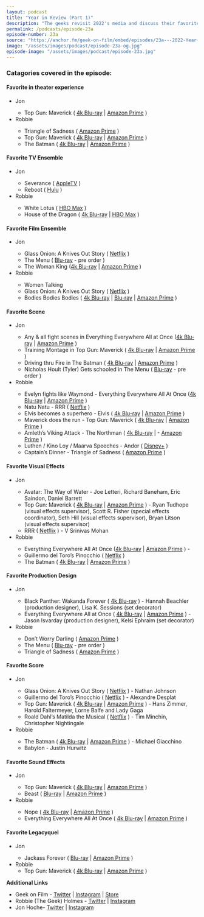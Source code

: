 ```yaml
---
layout: podcast
title: "Year in Review (Part 1)"
description: "The geeks revisit 2022's media and discuss their favorite aspects of what they watched this year!"
permalink: /podcasts/episode-23a
episode-number: 23a
source: "https://anchor.fm/geek-on-film/embed/episodes/23a---2022-Year-in-Review-Part-1-e1stshl"
image: "/assets/images/podcast/episode-23a-og.jpg"
episode-image: "/assets/images/podcast/episode-23a.jpg"
---
```

<h3>Catagories covered in the episode:</h3>
<h4>Favorite in theater experience</h4>
<ul>
<li>Jon</li>
<ul>
<li>Top Gun: Maverick ( <a href="https://amzn.to/3zF3uQg">4k Blu-ray</a> | <a href="https://amzn.to/3zF3GyY">Amazon Prime</a> )</li>
</ul>
<li>Robbie</li>
<ul>
<li>Triangle of Sadness ( <a href="https://amzn.to/3Wz5h2P">Amazon Prime</a> )&nbsp;</li>
<li>Top Gun: Maverick ( <a href="https://amzn.to/3zF3uQg">4k Blu-ray</a> | <a href="https://amzn.to/3zF3GyY">Amazon Prime</a> )</li>
<li>The Batman ( <a href="https://amzn.to/3YZOLu8">4k Blu-ray</a> | <a href="https://amzn.to/3Ifc7pQ">Amazon Prime</a> )</li>
</ul>
</ul>
<h4>Favorite TV Ensemble</h4>
<ul>
<li>Jon</li>
<ul>
<li>Severance ( <a href="https://tv.apple.com/us/show/severance/umc.cmc.1srk2goyh2q2zdxcx605w8vtx">AppleTV</a> )</li>
<li>Reboot ( <a href="https://www.hulu.com/series/reboot-e8c26c94-e813-4160-b36e-1b367ebcebe8">Hulu</a> )</li>
</ul>
<li>Robbie</li>
<ul>
<li>White Lotus ( <a href="https://www.hbo.com/the-white-lotus">HBO Max</a> )</li>
<li>House of the Dragon ( <a href="https://amzn.to/3GwrF72">4k Blu-ray</a> | <a href="https://www.hbomax.com/series/urn:hbo:series:GYsYeoAxKH8LCwgEAAAOR">HBO Max</a> )</li>
</ul>
</ul>
<h4>Favorite Film Ensemble</h4>
<ul>
<li>Jon</li>
<ul>
<li>Glass Onion: A Knives Out Story ( <a href="https://www.netflix.com/title/81458416">Netflix</a> )</li>
<li>The Menu ( <a href="https://amzn.to/3jFQfcV">Blu-ray</a> - pre order )&nbsp;</li>
<li>The Woman King (<a href="https://amzn.to/3Cd6Aw8">4k Blu-ray</a> | <a href="https://amzn.to/3WZpAGp">Amazon Prime</a> )&nbsp;</li>
</ul>
<li>Robbie</li>
<ul>
<li>Women Talking</li>
<li>Glass Onion: A Knives Out Story ( <a href="https://www.netflix.com/title/81458416">Netflix</a> )</li>
<li>Bodies Bodies Bodies ( <a href="https://www.bestbuy.com/site/bodies-bodies-bodies-includes-digital-copy-4k-ultra-hd-blu-ray-blu-ray-2022/6517074.p?skuId=6517074">4k Blu-ray</a> | <a href="https://amzn.to/3VfC7oK">Blu-ray</a> | <a href="https://amzn.to/3VrUJBu">Amazon Prime</a> )</li>
</ul>
</ul>
<h4>Favorite Scene</h4>
<ul>
<li>Jon</li>
<ul>
<li>Any &amp; all fight scenes in Everything Everywhere All at Once (<a href="https://amzn.to/3G8Gifp">4k Blu-ray</a> | <a href="https://amzn.to/3YZRdAQ">Amazon Prime</a> )</li>
<li>Training Montage in Top Gun: Maverick ( <a href="https://amzn.to/3zF3uQg">4k Blu-ray</a> | <a href="https://amzn.to/3zF3GyY">Amazon Prime</a> )</li>
<li>Driving thru Fire in The Batman ( <a href="https://amzn.to/3YZOLu8">4k Blu-ray</a> | <a href="https://amzn.to/3Ifc7pQ">Amazon Prime</a> )</li>
<li>Nicholas Hoult (Tyler) Gets schooled in The Menu ( <a href="https://amzn.to/3jFQfcV">Blu-ray</a> - pre order )</li>
</ul>
<li>Robbie</li>
<ul>
<li>Evelyn fights like Waymond - Everything Everywhere All At Once (<a href="https://amzn.to/3G8Gifp">4k Blu-ray</a> | <a href="https://amzn.to/3YZRdAQ">Amazon Prime</a> )</li>
<li>Natu Natu - RRR ( <a href="https://www.netflix.com/title/81476453">Netflix</a> )</li>
<li>Elvis becomes a superhero - Elvis ( <a href="https://amzn.to/3Q3LHZM">4k Blu-ray</a> | <a href="https://amzn.to/3C8T8cD">Amazon Prime</a> )</li>
<li>Maverick does the run - Top Gun: Maverick ( <a href="https://amzn.to/3zF3uQg">4k Blu-ray</a> | <a href="https://amzn.to/3zF3GyY">Amazon Prime</a> )</li>
<li>Amleth&rsquo;s Viking Attack - The Northman ( <a href="https://amzn.to/3Q6YVVC">4k Blu-ray</a> | - <a href="https://amzn.to/3Cdd0eD">Amazon Prime</a> )&nbsp;</li>
<li>Luthen / Kino Loy / Maarva Speeches - Andor ( <a href="https://www.disneyplus.com/series/andor/3xsQKWG00GL5">Disney+</a> )</li>
<li>Captain&rsquo;s Dinner - Triangle of Sadness ( <a href="https://amzn.to/3Wz5h2P">Amazon Prime</a> )</li>
</ul>
</ul>
<h4>Favorite Visual Effects</h4>
<ul>
<li>Jon</li>
<ul>
<li>Avatar: The Way of Water - Joe Letteri, Richard Baneham, Eric Saindon, Daniel Barrett</li>
<li>Top Gun: Maverick ( <a href="https://amzn.to/3zF3uQg">4k Blu-ray</a> | <a href="https://amzn.to/3zF3GyY">Amazon Prime</a> ) - Ryan Tudhope (visual effects supervisor), Scott R. Fisher (special effects coordinator), Seth Hill (visual effects supervisor), Bryan Litson (visual effects supervisor)</li>
<li>RRR ( <a href="https://www.netflix.com/title/81476453">Netflix</a> ) - V Srinivas Mohan</li>
</ul>
<li>Robbie</li>
<ul>
<li>Everything Everywhere All At Once (<a href="https://amzn.to/3G8Gifp">4k Blu-ray</a> | <a href="https://amzn.to/3YZRdAQ">Amazon Prime</a> ) -&nbsp;</li>
<li>Guillermo del Toro&rsquo;s Pinocchio ( <a href="https://www.netflix.com/title/80218455">Netflix</a> )</li>
<li>The Batman ( <a href="https://amzn.to/3YZOLu8">4k Blu-ray</a> | <a href="https://amzn.to/3Ifc7pQ">Amazon Prime</a> )</li>
</ul>
</ul>
<h4>Favorite Production Design</h4>
<ul>
<li>Jon</li>
<ul>
<li>Black Panther: Wakanda Forever ( <a href="https://amzn.to/3i5NwsO">4k Blu-ray</a> ) - Hannah Beachler (production designer), Lisa K. Sessions (set decorator)</li>
<li>Everything Everywhere All at Once ( <a href="https://amzn.to/3G8Gifp">4k Blu-ray</a> | <a href="https://amzn.to/3YZRdAQ">Amazon Prime</a> ) - Jason Isvarday (production designer), Kelsi Ephraim (set decorator)</li>
</ul>
<li>Robbie</li>
<ul>
<li>Don&rsquo;t Worry Darling ( <a href="https://amzn.to/3jHNVSu">Amazon Prime</a> )&nbsp;</li>
<li>The Menu ( <a href="https://amzn.to/3jFQfcV">Blu-ray</a> - pre order )</li>
<li>Triangle of Sadness ( <a href="https://amzn.to/3Wz5h2P">Amazon Prime</a> )</li>
</ul>
</ul>
<h4>Favorite Score</h4>
<ul>
<li>Jon</li>
<ul>
<li>Glass Onion: A Knives Out Story ( <a href="https://www.netflix.com/title/81458416">Netflix</a> ) - Nathan Johnson</li>
<li>Guillermo del Toro&rsquo;s Pinocchio ( <a href="https://www.netflix.com/title/80218455">Netflix</a> ) - Alexandre Desplat</li>
<li>Top Gun: Maverick ( <a href="https://amzn.to/3zF3uQg">4k Blu-ray</a> | <a href="https://amzn.to/3zF3GyY">Amazon Prime</a> ) - Hans Zimmer, Harold Faltermeyer, Lorne Balfe and Lady Gaga</li>
<li>Roald Dahl&rsquo;s Matilda the Musical ( <a href="https://www.netflix.com/title/80993016">Netflix</a> ) - Tim Minchin, Christopher Nightingale</li>
</ul>
<li>Robbie</li>
<ul>
<li>The Batman ( <a href="https://amzn.to/3YZOLu8">4k Blu-ray</a> | <a href="https://amzn.to/3Ifc7pQ">Amazon Prime</a> ) - Michael Giacchino</li>
<li>Babylon - Justin Hurwitz</li>
</ul>
</ul>
<h4>Favorite Sound Effects</h4>
<ul>
<li>Jon</li>
<ul>
<li>Top Gun: Maverick ( <a href="https://amzn.to/3zF3uQg">4k Blu-ray</a> | <a href="https://amzn.to/3zF3GyY">Amazon Prime</a> )</li>
<li>Beast ( <a href="https://amzn.to/3G2XlQh">Blu-ray</a> | <a href="https://amzn.to/3Z3Myhe">Amazon Prime</a> )&nbsp;</li>
</ul>
<li>Robbie</li>
<ul>
<li>Nope ( <a href="https://amzn.to/3WSC5n1">4k Blu-ray</a> | <a href="https://amzn.to/3IeZBXs">Amazon Prime</a> )&nbsp;</li>
<li>Everything Everywhere All At Once ( <a href="https://amzn.to/3G8Gifp">4k Blu-ray</a> | <a href="https://amzn.to/3YZRdAQ">Amazon Prime</a> )&nbsp;</li>
</ul>
</ul>
<h4>Favorite Legacyquel</h4>
<ul>
<li>Jon</li>
<ul>
<li>Jackass Forever ( <a href="https://amzn.to/3jL3Xek">Blu-ray</a> | <a href="https://amzn.to/3WUJAtH">Amazon Prime</a> )</li>
</ul>
<li>Robbie
<ul>
<li>Top Gun: Maverick ( <a href="https://amzn.to/3zF3uQg">4k Blu-ray</a> | <a href="https://amzn.to/3zF3GyY">Amazon Prime</a> )</li>
</ul>
</li>
</ul>
<p><strong>Additional Links</strong></p>
<ul>
  <li>Geek on Film - <a href="https://twitter.com/geekonfilmcom"><u>Twitter</u></a> | <a href="https://www.instagram.com/geekonfilmcom/"><u>Instagram</u></a> | <a href="https://www.geekonfilm.shop/"><u>Store</u></a></li>
  <li>Robbie (The Geek) Holmes - <a href="https://twitter.com/robbiethegeek"><u>Twitter</u></a> | <a href="https://www.instagram.com/robbiethegeek/"><u>Instagram</u></a></li>
  <li>Jon Hoche- <a href="https://twitter.com/JonHoche"><u>Twitter</u></a> | <a href="https://www.instagram.com/jonhoche/"><u>Instagram</u></a></li>
</ul>

